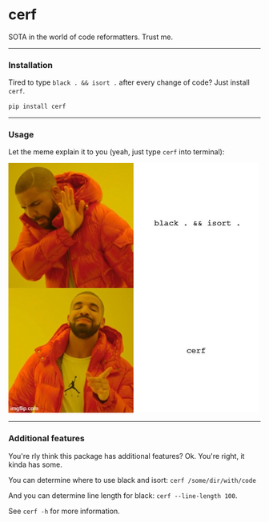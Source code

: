 # cerf

SOTA in the world of code reformatters. Trust me.

---

### Installation

Tired to type `black . && isort .` after every change of code? Just install `cerf`. 

```cmd
pip install cerf
```

---

### Usage 

Let the meme explain it to you (yeah, just type `cerf` into terminal):

![memes/coolmeme.png](memes/coolmeme.png)

---

### Additional features

You're rly think this package has additional features? Ok. You're right, it kinda has some.

You can determine where to use black and isort: `cerf /some/dir/with/code`

And you can determine line length for black: `cerf --line-length 100`.

See `cerf -h` for more information.
